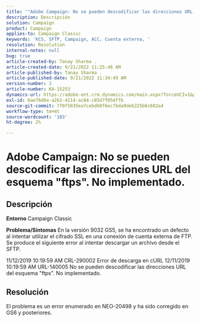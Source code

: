 ```yaml
---
title: '"Adobe Campaign: No se pueden descodificar las direcciones URL del esquema "ftps". No implementado".'
description: Descripción
solution: Campaign
product: Campaign
applies-to: Campaign Classic
keywords: 'KCS, SFTP, Campaign, ACC, Cuenta externa, '
resolution: Resolution
internal-notes: null
bug: true
article-created-by: Tanay Sharma .
article-created-date: 9/21/2022 11:25:46 AM
article-published-by: Tanay Sharma .
article-published-date: 9/21/2022 11:34:49 AM
version-number: 3
article-number: KA-15253
dynamics-url: https://adobe-ent.crm.dynamics.com/main.aspx?forceUCI=1&pagetype=entityrecord&etn=knowledgearticle&id=6ac94522-a039-ed11-9db1-002248086735
exl-id: 6ae76d6e-a2b2-4114-ac84-c85d7f05dffb
source-git-commit: 7f0f5035ea7cebd60f6ec7bda9de6225b6c602a4
workflow-type: tm+mt
source-wordcount: '103'
ht-degree: 2%

---
```


# Adobe Campaign: No se pueden descodificar las direcciones URL del esquema &quot;ftps&quot;. No implementado.

## Descripción

<b>Entorno</b>
Campaign Classic


<b>Problema/Síntomas</b>
En la versión 9032 GS5, se ha encontrado un defecto al intentar utilizar el cifrado SSL en una conexión de cuenta externa de FTP. Se produce el siguiente error al intentar descargar un archivo desde el SFTP.

11/12/2019 10:19:59 AM CRL-290002 Error de descarga en cURL 12/11/2019 10:19:59 AM URL-140005 No se pueden descodificar las direcciones URL del esquema &quot;ftps&quot;. No implementado.




## Resolución


El problema es un error enumerado en NEO-20498 y ha sido corregido en GS6 y posteriores.
